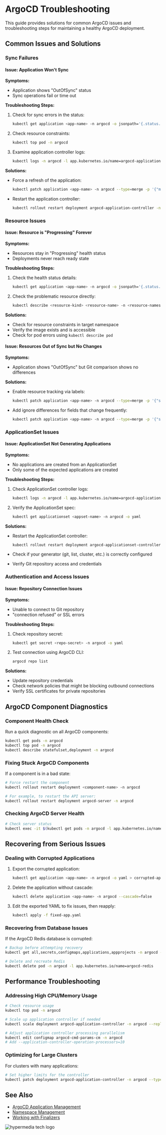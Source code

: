 # ArgoCD Troubleshooting

This guide provides solutions for common ArgoCD issues and troubleshooting steps for maintaining a healthy ArgoCD deployment.

## Common Issues and Solutions

### Sync Failures

#### Issue: Application Won't Sync

**Symptoms:**
- Application shows "OutOfSync" status
- Sync operations fail or time out

**Troubleshooting Steps:**

1. Check for sync errors in the status:
   ```bash
   kubectl get application <app-name> -n argocd -o jsonpath='{.status.conditions}' | jq
   ```

2. Check resource constraints:
   ```bash
   kubectl top pod -n argocd
   ```

3. Examine application controller logs:
   ```bash
   kubectl logs -n argocd -l app.kubernetes.io/name=argocd-application-controller -c argocd-application-controller
   ```

**Solutions:**

- Force a refresh of the application:
  ```bash
  kubectl patch application <app-name> -n argocd --type=merge -p '{"metadata":{"annotations":{"argocd.argoproj.io/refresh":"hard"}}}'
  ```

- Restart the application controller:
  ```bash
  kubectl rollout restart deployment argocd-application-controller -n argocd
  ```

### Resource Issues

#### Issue: Resource is "Progressing" Forever

**Symptoms:**
- Resources stay in "Progressing" health status
- Deployments never reach ready state

**Troubleshooting Steps:**

1. Check the health status details:
   ```bash
   kubectl get application <app-name> -n argocd -o jsonpath='{.status.resources}' | jq 'map(select(.health.status=="Progressing"))'
   ```

2. Check the problematic resource directly:
   ```bash
   kubectl describe <resource-kind> <resource-name> -n <resource-namespace>
   ```

**Solutions:**

- Check for resource constraints in target namespace
- Verify the image exists and is accessible
- Check for pod errors using `kubectl describe pod`

#### Issue: Resources Out of Sync but No Changes

**Symptoms:**
- Application shows "OutOfSync" but Git comparison shows no differences

**Solutions:**

- Enable resource tracking via labels:
  ```bash
  kubectl patch application <app-name> -n argocd --type=merge -p '{"spec":{"syncPolicy":{"syncOptions":["CreateNamespace=true","RespectIgnoreDifferences=true"]}}}'
  ```

- Add ignore differences for fields that change frequently:
  ```bash
  kubectl patch application <app-name> -n argocd --type=merge -p '{"spec":{"ignoreDifferences":[{"group":"apps","kind":"Deployment","jsonPointers":["/spec/replicas"]}]}}'
  ```

### ApplicationSet Issues

#### Issue: ApplicationSet Not Generating Applications

**Symptoms:**
- No applications are created from an ApplicationSet
- Only some of the expected applications are created

**Troubleshooting Steps:**

1. Check ApplicationSet controller logs:
   ```bash
   kubectl logs -n argocd -l app.kubernetes.io/name=argocd-applicationset-controller
   ```

2. Verify the ApplicationSet spec:
   ```bash
   kubectl get applicationset <appset-name> -n argocd -o yaml
   ```

**Solutions:**

- Restart the ApplicationSet controller:
  ```bash
  kubectl rollout restart deployment argocd-applicationset-controller -n argocd
  ```

- Check if your generator (git, list, cluster, etc.) is correctly configured
- Verify Git repository access and credentials

### Authentication and Access Issues

#### Issue: Repository Connection Issues

**Symptoms:**
- Unable to connect to Git repository
- "connection refused" or SSL errors

**Troubleshooting Steps:**

1. Check repository secret:
   ```bash
   kubectl get secret <repo-secret> -n argocd -o yaml
   ```

2. Test connection using ArgoCD CLI:
   ```bash
   argocd repo list
   ```

**Solutions:**

- Update repository credentials
- Check network policies that might be blocking outbound connections
- Verify SSL certificates for private repositories

## ArgoCD Component Diagnostics

### Component Health Check

Run a quick diagnostic on all ArgoCD components:

```bash
kubectl get pods -n argocd
kubectl top pod -n argocd
kubectl describe statefulset,deployment -n argocd
```

### Fixing Stuck ArgoCD Components

If a component is in a bad state:

```bash
# Force restart the component
kubectl rollout restart deployment <component-name> -n argocd

# For example, to restart the API server:
kubectl rollout restart deployment argocd-server -n argocd
```

### Checking ArgoCD Server Health

```bash
# Check server status
kubectl exec -it $(kubectl get pods -n argocd -l app.kubernetes.io/name=argocd-server -o name | head -n 1) -n argocd -- argocd admin server health
```

## Recovering from Serious Issues

### Dealing with Corrupted Applications

1. Export the corrupted application:
   ```bash
   kubectl get application <app-name> -n argocd -o yaml > corrupted-app.yaml
   ```

2. Delete the application without cascade:
   ```bash
   kubectl delete application <app-name> -n argocd --cascade=false
   ```

3. Edit the exported YAML to fix issues, then reapply:
   ```bash
   kubectl apply -f fixed-app.yaml
   ```

### Recovering from Database Issues

If the ArgoCD Redis database is corrupted:

```bash
# Backup before attempting recovery
kubectl get all,secrets,configmaps,applications,appprojects -n argocd -o yaml > argocd-backup.yaml

# Delete and recreate Redis
kubectl delete pod -n argocd -l app.kubernetes.io/name=argocd-redis
```

## Performance Troubleshooting

### Addressing High CPU/Memory Usage

```bash
# Check resource usage
kubectl top pod -n argocd

# Scale up application controller if needed
kubectl scale deployment argocd-application-controller -n argocd --replicas=2

# Adjust application controller processing parallelism
kubectl edit configmap argocd-cmd-params-cm -n argocd
# Add --application-controller-operation-processors=10
```

### Optimizing for Large Clusters

For clusters with many applications:

```bash
# Set higher limits for the controller
kubectl patch deployment argocd-application-controller -n argocd --type=json -p='[{"op":"replace","path":"/spec/template/spec/containers/0/resources/limits","value":{"cpu":"2","memory":"4Gi"}}]'
```

## See Also

- [ArgoCD Application Management](./application-management.md)
- [Namespace Management](../namespace-management/index.md)
- [Working with Finalizers](../resource-management/finalizers.md)

![hypermedia tech logo](../assets/images/hypermediatech-default.webp)